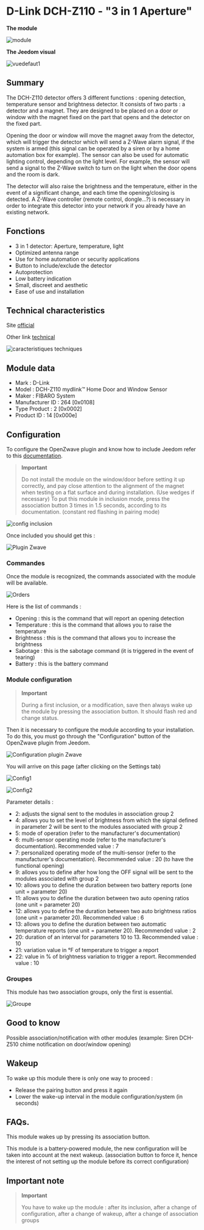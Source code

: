 # D-Link DCH-Z110 - "3 in 1 Aperture"

**The module**

![module](images/dlink.dchz110/module.jpg)

**The Jeedom visual**

![vuedefaut1](images/dlink.dchz110/vuedefaut1.jpg)

## Summary

The DCH-Z110 detector offers 3 different functions : opening detection, temperature sensor and brightness detector. It consists of two parts : a detector and a magnet. They are designed to be placed on a door or window with the magnet fixed on the part that opens and the detector on the fixed part.

Opening the door or window will move the magnet away from the detector, which will trigger the detector which will send a Z-Wave alarm signal, if the system is armed (this signal can be operated by a siren or by a home automation box for example). The sensor can also be used for automatic lighting control, depending on the light level. For example, the sensor will send a signal to the Z-Wave switch to turn on the light when the door opens and the room is dark.

The detector will also raise the brightness and the temperature, either in the event of a significant change, and each time the opening/closing is detected. A Z-Wave controller (remote control, dongle…?) is necessary in order to integrate this detector into your network if you already have an existing network.

## Fonctions

-   3 in 1 detector: Aperture, temperature, light
-   Optimized antenna range
-   Use for home automation or security applications
-   Button to include/exclude the detector
-   Autoprotection
-   Low battery indication
-   Small, discreet and aesthetic
-   Ease of use and installation

## Technical characteristics

Site [official](http://www.dlink.com/-/media/Consumer_Products/DCH/DCH%20Z110/Datasheet/DCH_Z110_Datasheet_FR.pdf)

Other link [technical](http://www.kafkas.gr/uploads/Pdf/182732/DCH-Z120_183010381_01_Z02.PDF)

![caracteristiques techniques](images/dlink.dchz110/caracteristiques_techniques.jpg)

## Module data

-   Mark : D-Link
-   Model : DCH-Z110 mydlink™ Home Door and Window Sensor
-   Maker : FIBARO System
-   Manufacturer ID : 264 \[0x0108\]
-   Type Product : 2 \[0x0002\]
-   Product ID : 14 \[0x000e\]

## Configuration

To configure the OpenZwave plugin and know how to include Jeedom refer to this [documentation](https://doc.jeedom.com/en_US/plugins/automation%20protocol/openzwave/).

> **Important**
>
> Do not install the module on the window/door before setting it up correctly, and pay close attention to the alignment of the magnet when testing on a flat surface and during installation. (Use wedges if necessary) To put this module in inclusion mode, press the association button 3 times in 1.5 seconds, according to its documentation. (constant red flashing in pairing mode)

![config inclusion](images/dlink.dchz110/config-inclusion.jpg)

Once included you should get this :

![Plugin Zwave](images/dlink.dchz110/apres_inclusion.jpg)

### Commandes

Once the module is recognized, the commands associated with the module will be available.

![Orders](images/dlink.dchz110/commandes.jpg)

Here is the list of commands :

-   Opening : this is the command that will report an opening detection
-   Temperature : this is the command that allows you to raise the temperature
-   Brightness : this is the command that allows you to increase the brightness
-   Sabotage : this is the sabotage command (it is triggered in the event of tearing)
-   Battery : this is the battery command

### Module configuration

> **Important**
>
> During a first inclusion, or a modification, save then always wake up the module by pressing the association button. It should flash red and change status.

Then it is necessary to configure the module according to your installation. To do this, you must go through the "Configuration" button of the OpenZwave plugin from Jeedom.

![Configuration plugin Zwave](images/plugin/bouton_configuration.jpg)

You will arrive on this page (after clicking on the Settings tab)

![Config1](images/dlink.dchz110/config1.jpg)

![Config2](images/dlink.dchz110/config2.jpg)

Parameter details :

-   2: adjusts the signal sent to the modules in association group 2
-   4: allows you to set the level of brightness from which the signal defined in parameter 2 will be sent to the modules associated with group 2
-   5: mode of operation (refer to the manufacturer's documentation)
-   6: multi-sensor operating mode (refer to the manufacturer's documentation). Recommended value : 7
-   7: personalized operating mode of the multi-sensor (refer to the manufacturer's documentation). Recommended value : 20 (to have the functional opening)
-   9: allows you to define after how long the OFF signal will be sent to the modules associated with group 2
-   10: allows you to define the duration between two battery reports (one unit = parameter 20)
-   11: allows you to define the duration between two auto opening ratios (one unit = parameter 20)
-   12: allows you to define the duration between two auto brightness ratios (one unit = parameter 20). Recommended value : 6
-   13: allows you to define the duration between two automatic temperature reports (one unit = parameter 20). Recommended value : 2
-   20: duration of an interval for parameters 10 to 13. Recommended value : 10
-   21: variation value in °F of temperature to trigger a report
-   22: value in % of brightness variation to trigger a report. Recommended value : 10

### Groupes

This module has two association groups, only the first is essential.

![Groupe](images/dlink.dchz110/groupe.jpg)

## Good to know

Possible association/notification with other modules (example: Siren DCH-Z510 chime notification on door/window opening)

## Wakeup

To wake up this module there is only one way to proceed :

-   Release the pairing button and press it again
-   Lower the wake-up interval in the module configuration/system (in seconds)

## FAQs.

This module wakes up by pressing its association button.

This module is a battery-powered module, the new configuration will be taken into account at the next wakeup. (association button to force it, hence the interest of not setting up the module before its correct configuration)

## Important note

> **Important**
>
> You have to wake up the module : after its inclusion, after a change of configuration, after a change of wakeup, after a change of association groups
